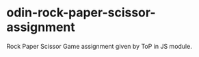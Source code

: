 # odin-rock-paper-scissor-assignment
Rock Paper Scissor Game assignment given by ToP in JS module. 
